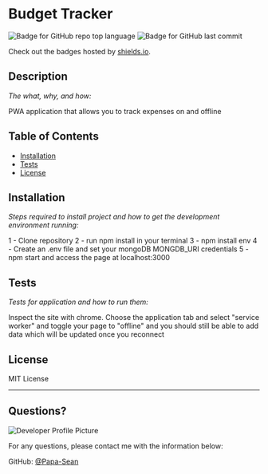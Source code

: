 # Budget Tracker
  ![Badge for GitHub repo top language](https://img.shields.io/github/languages/top/Papa-Sean/bgt-trckr?style=flat&logo=appveyor) ![Badge for GitHub last commit](https://img.shields.io/github/last-commit/Papa-Sean/bgt-trckr?style=flat&logo=appveyor)
  
  Check out the badges hosted by [shields.io](https://shields.io/).
  
  
  ## Description 
  
  *The what, why, and how:* 
  
  PWA application that allows you to track expenses on and offline
  ## Table of Contents
  * [Installation](#installation)
  * [Tests](#tests)
  * [License](#license)
  
  ## Installation
  
  *Steps required to install project and how to get the development environment running:*
  
  1 - Clone repository 2 - run npm install in your terminal 3 - npm install env 4 - Create an .env file and set your mongoDB MONGDB_URI credentials 5 - npm start and access the page at localhost:3000
  
  ## Tests
  
  *Tests for application and how to run them:*
  
  Inspect the site with chrome.  Choose the application tab and select "service worker" and toggle your page to "offline" and you should still be able to add data which will be updated once you reconnect
  
  ## License
  
  MIT License
  
  ---
  
  ## Questions?
  
  ![Developer Profile Picture](https://avatars.githubusercontent.com/u/69025655?v=4) 
  
  For any questions, please contact me with the information below:
 
  GitHub: [@Papa-Sean](https://api.github.com/users/Papa-Sean)
  